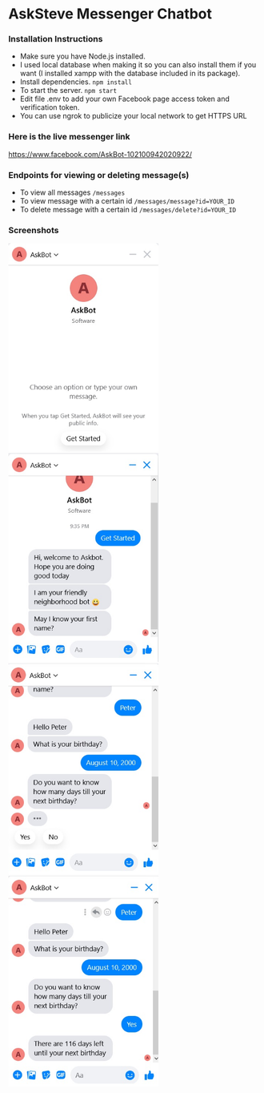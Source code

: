# AskSteve Messenger Chatbot
### Installation Instructions
- Make sure you have Node.js installed.    
- I used local database when making it so you can also install them if you want (I installed xampp with the database included in its package).
- Install dependencies.
`npm install`
- To start the server.
`npm start`
- Edit file .env to add your own Facebook page access token and verification token.    
- You can use ngrok to publicize your local network to get HTTPS URL

### Here is the live messenger link
https://www.facebook.com/AskBot-102100942020922/

### Endpoints for viewing or deleting message(s)
- To view all messages
`/messages`
- To view message with a certain id
`/messages/message?id=YOUR_ID`
- To delete message with a certain id
`/messages/delete?id=YOUR_ID`

### Screenshots

<img src="screenshots/1.jpg" alt="AskBot" width="300"/>
<img src="screenshots/2.jpg" alt="AskBot" width="300"/>
<img src="screenshots/3.jpg" alt="AskBot" width="300"/>
<img src="screenshots/4.jpg" alt="AskBot" width="300"/>

